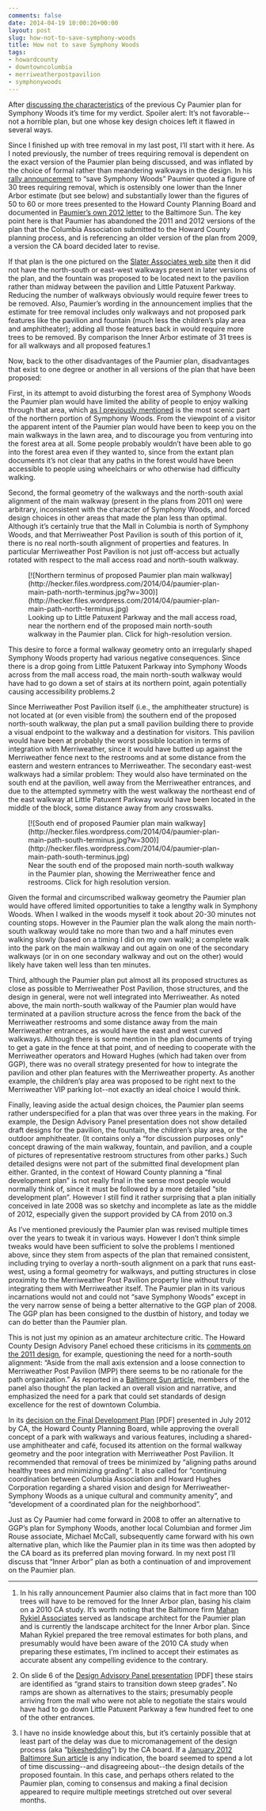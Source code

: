 ```yaml
---
comments: false
date: 2014-04-19 10:00:20+00:00
layout: post
slug: how-not-to-save-symphony-woods
title: How not to save Symphony Woods
tags:
- howardcounty
- downtowncolumbia
- merriweatherpostpavilion
- symphonywoods
---
```


After [discussing the characteristics](/2014/04/18/looking-back-at-the-paumier-plan-for-symphony-woods/) of the previous Cy Paumier plan for Symphony Woods it’s time for my verdict. Spoiler alert: It’s not favorable--not a horrible plan, but one whose key design choices left it flawed in several ways.

Since I finished up with tree removal in my last post, I’ll start with it here. As I noted previously, the number of trees requiring removal is dependent on the exact version of the Paumier plan being discussed, and was inflated by the choice of formal rather than meandering walkways in the design. In his [rally announcement](http://www.baltimoresun.com/news/maryland/howard/columbia/ph-exho-rally-will-support-2008-plan-for-symphony-woods-letters-20140411,0,742632.story) to “save Symphony Woods” Paumier quoted a figure of 30 trees requiring removal, which is ostensibly one lower than the Inner Arbor estimate (but see below) and substantially lower than the figures of 50 to 60 or more trees presented to the Howard County Planning Board and documented in [Paumier’s own 2012 letter](http://www.baltimoresun.com/explore/howard/opinion-talk/letter-editor/ph-ho-cf-letters-paumier-0802-2-20120731,0,1925820.story) to the Baltimore Sun. The key point here is that Paumier has abandoned the 2011 and 2012 versions of the plan that the Columbia Association submitted to the Howard County planning process, and is referencing an older version of the plan from 2009, a version the CA board decided later to revise.

If that plan is the one pictured on the [Slater Associates web site](https://web.archive.org/web/20140418234802/http://www.slaterassociates.com/firm/news.html) then it did not have the north-south or east-west walkways present in later versions of the plan, and the fountain was proposed to be located next to the pavilion rather than midway between the pavilion and Little Patuxent Parkway. Reducing the number of walkways obviously would require fewer trees to be removed. Also, Paumier’s wording in the announcement implies that the estimate for tree removal includes only walkways and not proposed park features like the pavilion and fountain (much less the children’s play area and amphitheater); adding all those features back in would require more trees to be removed. By comparison the Inner Arbor estimate of 31 trees is for all walkways and all proposed features.1

Now, back to the other disadvantages of the Paumier plan, disadvantages that exist to one degree or another in all versions of the plan that have been proposed:

First, in its attempt to avoid disturbing the forest area of Symphony Woods the Paumier plan would have limited the ability of people to enjoy walking through that area, which [as I previously mentioned](/2014/04/16/a-walk-in-symphony-woods/) is the most scenic part of the northern portion of Symphony Woods. From the viewpoint of a visitor the apparent intent of the Paumier plan would have been to keep you on the main walkways in the lawn area, and to discourage you from venturing into the forest area at all. Some people probably wouldn’t have been able to go into the forest area even if they wanted to, since from the extant plan documents it’s not clear that any paths in the forest would have been accessible to people using wheelchairs or who otherwise had difficulty walking.

Second, the formal geometry of the walkways and the north-south axial alignment of the main walkway (present in the plans from 2011 on) were arbitrary, inconsistent with the character of Symphony Woods, and forced design choices in other areas that made the plan less than optimal. Although it’s certainly true that the Mall in Columbia is north of Symphony Woods, and that Merriweather Post Pavilion is south of this portion of it, there is no real north-south alignment of properties and features. In particular Merriweather Post Pavilion is not just off-access but actually rotated with respect to the mall access road and north-south walkway.
<figure markdown="1">
[![Northern terminus of proposed Paumier plan main walkway](http://hecker.files.wordpress.com/2014/04/paumier-plan-main-path-north-terminus.jpg?w=300)](http://hecker.files.wordpress.com/2014/04/paumier-plan-main-path-north-terminus.jpg)
<figcaption>Looking up to Little Patuxent Parkway and the mall access road, near the northern end of the proposed main north-south walkway in the Paumier plan. Click for high-resolution version.</figcaption>
</figure>


This desire to force a formal walkway geometry onto an irregularly shaped Symphony Woods property had various negative consequences. Since there is a drop going from Little Patuxent Parkway into Symphony Woods across from the mall access road, the main north-south walkway would have had to go down a set of stairs at its northern point, again potentially causing accessibility problems.2

Since Merriweather Post Pavilion itself (i.e., the amphitheater structure) is not located at (or even visible from) the southern end of the proposed north-south walkway, the plan put a small pavilion building there to provide a visual endpoint to the walkway and a destination for visitors. This pavilion would have been at probably the worst possible location in terms of integration with Merriweather, since it would have butted up against the Merriweather fence next to the restrooms and at some distance from the eastern and western entrances to Merriweather. The secondary east-west walkways had a similar problem: They would also have terminated on the south end at the pavilion, well away from the Merriweather entrances, and due to the attempted symmetry with the west walkway the northeast end of the east walkway at Little Patuxent Parkway would have been located in the middle of the block, some distance away from any crosswalks.
<figure markdown="1">
[![South end of proposed Paumier plan main walkway](http://hecker.files.wordpress.com/2014/04/paumier-plan-main-path-south-terminus.jpg?w=300)](http://hecker.files.wordpress.com/2014/04/paumier-plan-main-path-south-terminus.jpg)
<figcaption>Near the south end of the proposed main north-south walkway in the Paumier plan, showing the Merriweather fence and restrooms. Click for high resolution version.</figcaption>
</figure>


Given the formal and circumscribed walkway geometry the Paumier plan would have offered limited opportunities to take a lengthy walk in Symphony Woods. When I walked in the woods myself it took about 20-30 minutes not counting stops. However in the Paumier plan the walk along the main north-south walkway would take no more than two and a half minutes even walking slowly (based on a timing I did on my own walk); a complete walk into the park on the main walkway and out again on one of the secondary walkways (or in on one secondary walkway and out on the other) would likely have taken well less than ten minutes.

Third, although the Paumier plan put almost all its proposed structures as close as possible to Merriweather Post Pavilion, those structures, and the design in general, were not well integrated into Merriweather. As noted above, the main north-south walkway of the Paumier plan would have terminated at a pavilion structure across the fence from the back of the Merriweather restrooms and some distance away from the main Merriweather entrances, as would have the east and west curved walkways. Although there is some mention in the plan documents of trying to get a gate in the fence at that point, and of needing to cooperate with the Merriweather operators and Howard Hughes (which had taken over from GGP), there was no overall strategy presented for how to integrate the pavilion and other plan features with the Merriweather property. As another example, the children’s play area was proposed to be right next to the Merriweather VIP parking lot--not exactly an ideal choice I would think.

Finally, leaving aside the actual design choices, the Paumier plan seems rather underspecified for a plan that was over three years in the making. For example, the Design Advisory Panel presentation does not show detailed draft designs for the pavilion, the fountain, the children’s play area, or the outdoor amphitheater. (It contains only a “for discussion purposes only” concept drawing of the main walkway, fountain, and pavilion, and a couple of pictures of representative restroom structures from other parks.) Such detailed designs were not part of the submitted final development plan either. Granted, in the context of Howard County planning a “final development plan” is not really final in the sense most people would normally think of, since it must be followed by a more detailed “site development plan”. However I still find it rather surprising that a plan initially conceived in late 2008 was so sketchy and incomplete as late as the middle of 2012, especially given the support provided by CA from 2010 on.3

As I’ve mentioned previously the Paumier plan was revised multiple times over the years to tweak it in various ways. However I don’t think simple tweaks would have been sufficient to solve the problems I mentioned above, since they stem from aspects of the plan that remained consistent, including trying to overlay a north-south alignment on a park that runs east-west, using a formal geometry for walkways, and putting structures in close proximity to the Merriweather Post Pavilion property line without truly integrating them with Merriweather itself. The Paumier plan in its various incarnations would not and could not “save Symphony Woods” except in the very narrow sense of being a better alternative to the GGP plan of 2008. The GGP plan has been consigned to the dustbin of history, and today we can do better than the Paumier plan.

This is not just my opinion as an amateur architecture critic. The Howard County Design Advisory Panel echoed these criticisms in its [comments on the 2011 design](http://static.squarespace.com/static/51e1bf57e4b0e2abc3e95f77/t/52c44d80e4b0f4e69d94208e/1388596608577/DAP%20review%20of%20CA%20plan%20copy%202.pdf), for example, questioning the need for a north-south alignment: “Aside from the mall axis extension and a loose connection to Merriweather Post Pavilion (MPP) there seems to be no rationale for the path organization.” As reported in a [Baltimore Sun article](http://www.baltimoresun.com/explore/howard/news/ph-ho-cf-swp-0721-20110715,0,2065954.story), members of the panel also thought the plan lacked an overall vision and narrative, and emphasized the need for a park that could set standards of design excellence for the rest of downtown Columbia.

In its [decision on the Final Development Plan](http://www.columbiaassociation.com/home/showdocument?id=5188) [PDF] presented in July 2012 by CA, the Howard County Planning Board, while approving the overall concept of a park with walkways and various features, including a shared-use amphitheater and café, focused its attention on the formal walkway geometry and the poor integration with Merriweather Post Pavilion. It recommended that removal of trees be minimized by “aligning paths around healthy trees and minimizing grading”. It also called for “continuing coordination between Columbia Association and Howard Hughes Corporation regarding a shared vision and design for Merriweather-Symphony Woods as a unique cultural and community amenity”, and “development of a coordinated plan for the neighborhood”.

Just as Cy Paumier had come forward in 2008 to offer an alternative to GGP’s plan for Symphony Woods, another local Columbian and former Jim Rouse associate, Michael McCall, subsequently came forward with his own alternative plan, which like the Paumier plan in its time was then adopted by the CA board as its preferred plan moving forward. In my next post I’ll discuss that “Inner Arbor” plan as both a continuation of and improvement on the Paumier plan.



* * *



1. In his rally announcement Paumier also claims that in fact more than 100 trees will have to be removed for the Inner Arbor plan, basing his claim on a 2010 CA study. It’s worth noting that the Baltimore firm [Mahan Rykiel Associates](http://www.mahanrykiel.com/) served as landscape architect for the Paumier plan and is currently the landscape architect for the Inner Arbor plan. Since Mahan Rykiel prepared the tree removal estimates for both plans, and presumably would have been aware of the 2010 CA study when preparing these estimates, I’m inclined to accept their estimates as accurate absent any compelling evidence to the contrary.

2. On slide 6 of the [Design Advisory Panel presentation](http://inartrust.org/s/DAP-meeting-7-13-11-copy-2.pdf) [PDF] these stairs are identified as “grand stairs to transition down steep grades”. No ramps are shown as alternatives to the stairs; presumably people arriving from the mall who were not able to negotiate the stairs would have had to go down Little Patuxent Parkway a few hundred feet to one of the other entrances.

3. I have no inside knowledge about this, but it’s certainly possible that at least part of the delay was due to micromanagement of the design process (aka “[bikeshedding](http://en.wikipedia.org/wiki/Parkinson%27s_law_of_triviality)”) by the CA board. If a [January 2012 Baltimore Sun article](http://www.baltimoresun.com/explore/howard/news/ph-ho-cf-columbia-board-0202-20120127,0,7304166.story) is any indication, the board seemed to spend a lot of time discussing--and disagreeing about--the design details of the proposed fountain. In this case, and perhaps others related to the Paumier plan, coming to consensus and making a final decision appeared to require multiple meetings stretched out over several months.


